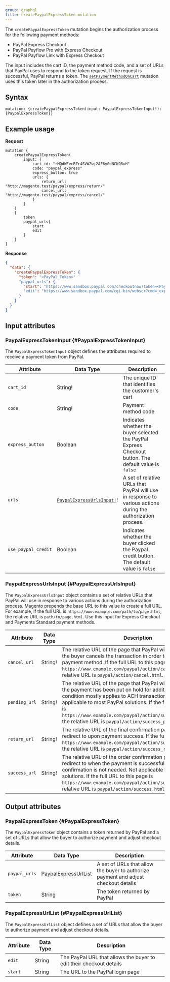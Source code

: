 ```yaml
---
group: graphql
title: createPaypalExpressToken mutation
---
```


The `createPaypalExpressToken` mutation begins the authorization process for the following payment methods:

* PayPal Express Checkout
* PayPal Payflow Pro with Express Checkout
* PayPal Payflow Link with Express Checkout

The input includes the cart ID, the payment method code, and a set of URLs that PayPal uses to respond to the token request. If the request is successful, PayPal returns a token. The [`setPaymentMethodOnCart`]({{page.baseurl}}/graphql/reference/quote-payment-method.html) mutation uses this token later in the authorization process.

## Syntax

`mutation: {createPaypalExpressToken(input: PaypalExpressTokenInput!): {PaypalExpressToken}}`

## Example usage

**Request**

```text
mutation {
    createPaypalExpressToken(
        input: {
            cart_id: "rMQdWEecBZr4SVWZwj2AF6y0dNCKQ8uH"
            code: "paypal_express"
            express_button: true
            urls: {
                return_url: "http://magento.test/paypal/express/return/"
                cancel_url: "http://magento.test/paypal/express/cancel/"
            }
        }
    )
    {
        token
        paypal_urls{
            start
            edit
        }
    }
}
```

**Response**

```json
{
  "data": {
    "createPaypalExpressToken": {
      "token": "<PayPal_Token>"
      "paypal_urls": {
        "start": "https://www.sandbox.paypal.com/checkoutnow?token=<PayPal_Token>"
        "edit": "https://www.sandbox.paypal.com/cgi-bin/webscr?cmd=_express-checkout&useraction=continue&token=<PayPal_Token>"
      }
    }
  }
}
```

## Input attributes

### PaypalExpressTokenInput {#PaypalExpressTokenInput}

The `PaypalExpressTokenInput` object defines the attributes required to receive a payment token from PayPal.

Attribute |  Data Type | Description
--- | --- | ---
`cart_id` | String! | The unique ID that identifies the customer's cart
`code` | String! | Payment method code
`express_button` | Boolean | Indicates whether the buyer selected the PayPal Express Checkout button. The default value is `false`
`urls` | [`PaypalExpressUrlsInput!`](#PaypalExpressUrlsInput)! | A set of relative URLs that PayPal will use in response to various actions during the authorization process.
`use_paypal_credit` | Boolean | Indicates whether the buyer clicked the Paypal credit button. The default value is `false`

### PaypalExpressUrlsInput {#PaypalExpressUrlsInput}

The `PaypalExpressUrlsInput` object contains a set of relative URLs that PayPal will use in response to various actions during the authorization process. Magento prepends the base URL to this value to create a full URL. For example, if the full URL is `https://www.example.com/path/to/page.html`, the relative URL is `path/to/page.html`. Use this input for Express Checkout and Payments Standard payment methods.

Attribute |  Data Type | Description
--- | --- | ---
`cancel_url` | String! | The relative URL of the page that PayPal will redirect to when the buyer cancels the transaction in order to choose a different payment method. If the full URL to this page is `https://www.example.com/paypal/action/cancel.html`, the relative URL is `paypal/action/cancel.html`.
`pending_url` | String! | The relative URL of the page that PayPal will redirect to when the payment has been put on hold for additional review. This condition mostly applies to ACH transactions, and is not applicable to most PayPal solutions. If the full URL to this page is `https://www.example.com/paypal/action/success_pending.html`, the relative URL is `paypal/action/success_pending.html`.
`return_url` | String! | The relative URL of the final confirmation page that PayPal will redirect to upon payment success. If the full URL is `https://www.example.com/paypal/action/success_review.html`, the relative URL is `paypal/action/success_review.html`.
`success_url` | String! | The relative URL of the order confirmation page that PayPal will redirect to when the payment is successful and additional confirmation is not needed. Not applicable to most PayPal solutions. If the full URL to this page is `https://www.example.com/paypal/action/success.html`, the relative URL is `paypal/action/success.html`.

## Output attributes

### PaypalExpressToken {#PaypalExpressToken}

The `PaypalExpressToken` object contains a token returned by PayPal and a set of URLs that allow the buyer to authorize payment and adjust checkout details.

Attribute |  Data Type | Description
--- | --- | ---
`paypal_urls` | [PaypalExpressUrlList](#PaypalExpressUrlList) | A set of URLs that allow the buyer to authorize payment and adjust checkout details
`token` | String | The token returned by PayPal

### PaypalExpressUrlList {#PaypalExpressUrlList}

The `PaypalExpressUrlList` object defines a set of URLs that allow the buyer to authorize payment and adjust checkout details.

Attribute |  Data Type | Description
--- | --- | ---
`edit` | String | The PayPal URL that allows the buyer to edit their checkout details
`start` | String | The URL to the PayPal login page
